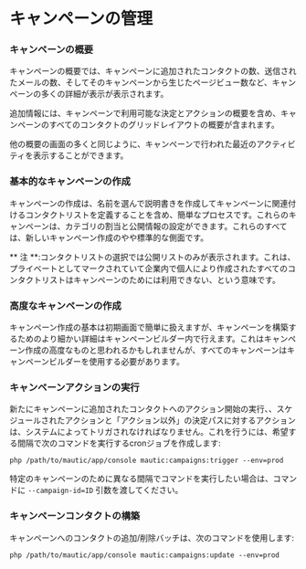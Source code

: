 # キャンペーンの管理

### キャンペーンの概要

キャンペーンの概要では、キャンペーンに追加されたコンタクトの数、送信されたメールの数、そしてそのキャンペーンから生じたページビュー数など、キャンペーンの多くの詳細が表示が表示されます。

追加情報には、キャンペーンで利用可能な決定とアクションの概要を含め、キャンペーンのすべてのコンタクトのグリッドレイアウトの概要が含まれます。

他の概要の画面の多くと同じように、キャンペーンで行われた最近のアクティビティを表示することができます。

### 基本的なキャンペーンの作成
キャンペーンの作成は、名前を選んで説明書きを作成してキャンペーンに関連付けるコンタクトリストを定義することを含め、簡単なプロセスです。これらのキャンペーンは、カテゴリの割当と公開情報の設定ができます。これらのすべては、新しいキャンペーン作成のやや標準的な側面です。

** 注 **:コンタクトリストの選択では公開リストのみが表示されます。これは、プライベートとしてマークされていて企業内で個人により作成されたすべてのコンタクトリストはキャンペーンのためには利用できない、という意味です。

### 高度なキャンペーンの作成

キャンペーン作成の基本は初期画面で簡単に扱えますが、キャンペーンを構築するためのより細かい詳細はキャンペーンビルダー内で行えます。これはキャンペーン作成の高度なものと思われるかもしれませんが、すべてのキャンペーンはキャンペーンビルダーを使用する必要があります。


### キャンペーンアクションの実行

新たにキャンペーンに追加されたコンタクトへのアクション開始の実行、、スケジュールされたアクションと「アクション以外」の決定パスに対するアクションは、システムによってトリガされなければなりません。これを行うには、希望する間隔で次のコマンドを実行するcronジョブを作成します:

```
php /path/to/mautic/app/console mautic:campaigns:trigger --env=prod
```

特定のキャンペーンのために異なる間隔でコマンドを実行したい場合は、コマンドに `--campaign-id=ID` 引数を渡してください。

### キャンペーンコンタクトの構築

キャンペーンへのコンタクトの追加/削除バッチは、次のコマンドを使用します:

```
php /path/to/mautic/app/console mautic:campaigns:update --env=prod
```

